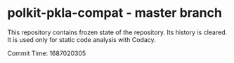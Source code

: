 # polkit-pkla-compat - master branch

This repository contains frozen state of the repository.
Its history is cleared. It is used only for static code
analysis with Codacy.

Commit Time: 1687020305